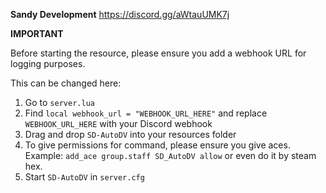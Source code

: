 **Sandy Development**
https://discord.gg/aWtauUMK7j


**IMPORTANT**

Before starting the resource, please ensure you add a webhook URL for logging purposes.

This can be changed here:

1. Go to `server.lua`
2. Find `local webhook_url = "WEBHOOK_URL_HERE"` and replace `WEBHOOK_URL_HERE` with your Discord webhook
3. Drag and drop `SD-AutoDV` into your resources folder
4. To give permissions for command, please ensure you give aces. Example: `add_ace group.staff SD_AutoDV allow` or even do it by steam hex.
5. Start `SD-AutoDV` in `server.cfg`
